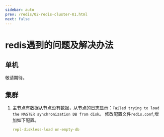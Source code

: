 ```yaml
---
sidebar: auto
prev: /redis/02-redis-cluster-01.html
next: false
---
```

# redis遇到的问题及解决办法
## 单机
敬请期待。
## 集群
1. 主节点有数据从节点没有数据，从节点的日志显示：`Failed trying to load the MASTER synchronization DB from disk`。
修改配置文件`redis.conf`,增加如下配置。
    ```yml
    repl-diskless-load on-empty-db
    ```
